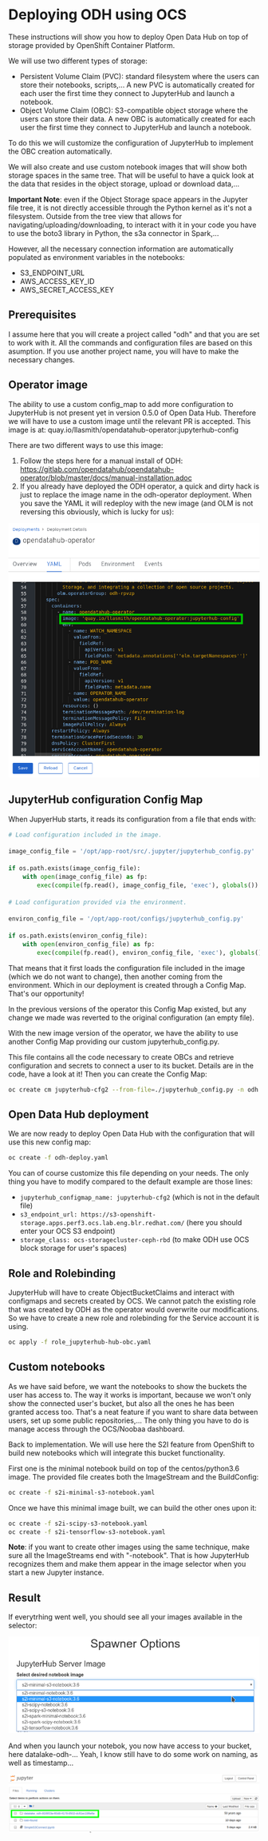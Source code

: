 # Deploying ODH using OCS

These instructions will show you how to deploy Open Data Hub on top of storage provided by OpenShift Container Platform.

We will use two different types of storage:

- Persistent Volume Claim (PVC): standard filesystem where the users can store their notebooks, scripts,... A new PVC is automatically created for each user the first time they connect to JupyterHub and launch a notebook.
- Object Volume Claim (OBC): S3-compatible object storage where the users can store their data. A new OBC is automatically created for each user the first time they connect to JupyterHub and launch a notebook.

To do this we will customize the configuration of JupyterHub to implement the OBC creation automatically.

We will also create and use custom notebook images that will show both storage spaces in the same tree. That will be useful to have a quick look at the data that resides in the object storage, upload or download data,...

**Important Note**: even if the Object Storage space appears in the Jupyter file tree, it is not directly accessible through the Python kernel as it's not a filesystem. Outside from the tree view that allows for navigating/uploading/downloading, to interact with it in your code you have to use the boto3 library in Python, the s3a connector in Spark,...

However, all the necessary connection information are automatically populated as environment variables in the notebooks:

- S3_ENDPOINT_URL
- AWS_ACCESS_KEY_ID
- AWS_SECRET_ACCESS_KEY

## Prerequisites

I assume here that you will create a project called "odh" and that you are set to work with it. All the commands and configuration files are based on this asumption. If you use another project name, you will have to make the necessary changes.

## Operator image

The ability to use a custom config_map to add more configuration to JupyterHub is not present yet in version 0.5.0 of Open Data Hub. Therefore we will have to use a custom image until the relevant PR is accepted.
This image is at: quay.io/llasmith/opendatahub-operator:jupyterhub-config

There are two different ways to use this image:

1. Follow the steps here for a manual install of ODH: <https://gitlab.com/opendatahub/opendatahub-operator/blob/master/docs/manual-installation.adoc>
2. If you already have deployed the ODH operator, a quick and dirty hack is just to replace the image name in the odh-operator deployment. When you save the YAML it will redeploy with the new image (and OLM is not reversing this obviously, which is lucky for us):

![YAML Operator image modification](odh-operator-image.png)


## JupyterHub configuration Config Map

When JupyerHub starts, it reads its configuration from a file that ends with:

```python
# Load configuration included in the image.

image_config_file = '/opt/app-root/src/.jupyter/jupyterhub_config.py'

if os.path.exists(image_config_file):
    with open(image_config_file) as fp:
        exec(compile(fp.read(), image_config_file, 'exec'), globals())

# Load configuration provided via the environment.

environ_config_file = '/opt/app-root/configs/jupyterhub_config.py'

if os.path.exists(environ_config_file):
    with open(environ_config_file) as fp:
        exec(compile(fp.read(), environ_config_file, 'exec'), globals())
```

That means that it first loads the configuration file included in the image (which we do not want to change), then another coming from the environment. Which in our deployment is created through a Config Map. That's our opportunity!

In the previous versions of the operator this Config Map existed, but any change we made was reverted to the original configuration (an empty file).

With the new image version of the operator, we have the ability to use another Config Map providing our custom jupyterhub_config.py.

This file contains all the code necessary to create OBCs and retrieve configuration and secrets to connect a user to its bucket. Details are in the code, have a look at it! Then you can create the Config Map:

```bash
oc create cm jupyterhub-cfg2 --from-file=./jupyterhub_config.py -n odh
```

## Open Data Hub deployment

We are now ready to deploy Open Data Hub with the configuration that will use this new config map:

```bash
oc create -f odh-deploy.yaml
```

You can of course customize this file depending on your needs. The only thing you have to modify compared to the default example are those lines:

- `jupyterhub_configmap_name: jupyterhub-cfg2` (which is not in the default file)
- `s3_endpoint_url: https://s3-openshift-storage.apps.perf3.ocs.lab.eng.blr.redhat.com/`  (here you should enter your OCS S3 endpoint)
- `storage_class: ocs-storagecluster-ceph-rbd` (to make ODH use OCS block storage for user's spaces)


## Role and Rolebinding

JupyterHub will have to create ObjectBucketClaims and interact with configmaps and secrets created by OCS. We cannot patch the existing role that was created by ODH as the operator would overwrite our modifications. So we have to create a new role and rolebinding for the Service account it is using. 

```bash
oc apply -f role_jupyterhub-hub-obc.yaml
```

## Custom notebooks

As we have said before, we want the notebooks to show the buckets the user has access to. The way it works is important, because we won't only show the connected user's bucket, but also all the ones he has been granted access too. That's a neat feature if you want to share data between users, set up some public repositories,... The only thing you have to do is manage access through the OCS/Noobaa dashboard.

Back to implementation. We will use here the S2I feature from OpenShift to build new notebooks which will integrate this bucket functionality.

First one is the minimal notebook build on top of the centos/python3.6 image. The provided file creates both the ImageStream and the BuildConfig:

```bash
oc create -f s2i-minimal-s3-notebook.yaml
```

Once we have this minimal image built, we can build the other ones upon it:

```bash
oc create -f s2i-scipy-s3-notebook.yaml
oc create -f s2i-tensorflow-s3-notebook.yaml
```

**Note**: if you want to create other images using the same technique, make sure all the ImageStreams end with "-notebook". That is how JupyterHub recognizes them and make them appear in the image selector when you start a new Jupyter instance.

## Result

If everytrhing went well, you should see all your images available in the selector:

![Jupyter image selector](jh-selector.png)

And when you launch your notebok, you now have access to your bucket, here datalake-odh-... Yeah, I know still have to do some work on naming, as well as timestamp...

![Jupyter data bucket](jupyter-bucket.png)

